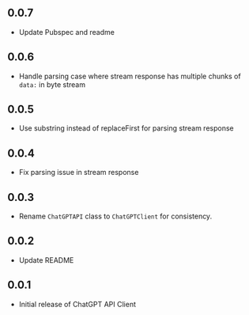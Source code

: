 ## 0.0.7

* Update Pubspec and readme

## 0.0.6

* Handle parsing case where stream response has multiple chunks of `data:` in byte stream

## 0.0.5

* Use substring instead of replaceFirst for parsing stream response

## 0.0.4

* Fix parsing issue in stream response


## 0.0.3

* Rename `ChatGPTAPI` class to `ChatGPTClient` for consistency.


## 0.0.2

* Update README


## 0.0.1

* Initial release of ChatGPT API Client
